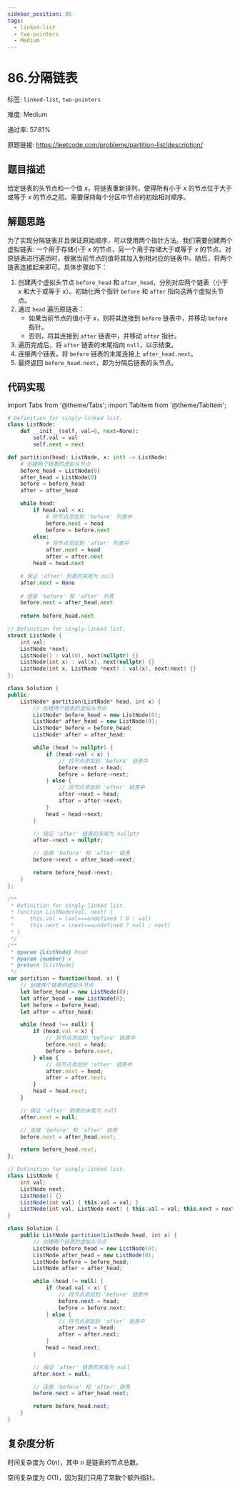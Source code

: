 ```yaml
---
sidebar_position: 86
tags:
  - linked-list
  - two-pointers
  - Medium
---
```


# 86.分隔链表

标签: `linked-list`, `two-pointers`

难度: Medium

通过率: 57.81%

原题链接: https://leetcode.com/problems/partition-list/description/

## 题目描述
给定链表的头节点和一个值 $x$，将链表重新排列，使得所有小于 $x$ 的节点位于大于或等于 $x$ 的节点之前。需要保持每个分区中节点的初始相对顺序。

## 解题思路
为了实现分隔链表并且保证原始顺序，可以使用两个指针方法。我们需要创建两个虚拟链表: 一个用于存储小于 $x$ 的节点，另一个用于存储大于或等于 $x$ 的节点。对原链表进行遍历时，根据当前节点的值将其加入到相对应的链表中。随后，将两个链表连接起来即可。具体步骤如下：

1. 创建两个虚拟头节点 `before_head` 和 `after_head`，分别对应两个链表（小于 $x$ 和大于或等于 $x$）。初始化两个指针 `before` 和 `after` 指向这两个虚拟头节点。
2. 通过 `head` 遍历原链表：
   - 如果当前节点的值小于 $x$，则将其连接到 `before` 链表中，并移动 `before` 指针。
   - 否则，将其连接到 `after` 链表中，并移动 `after` 指针。
3. 遍历完成后，将 `after` 链表的末尾指向 `null`，以示结束。
4. 连接两个链表，将 `before` 链表的末尾连接上 `after_head.next`。
5. 最终返回 `before_head.next`，即为分隔后链表的头节点。

## 代码实现
import Tabs from '@theme/Tabs';
import TabItem from '@theme/TabItem';

<Tabs>
<TabItem value="python" label="Python">

```python
# Definition for singly-linked list.
class ListNode:
    def __init__(self, val=0, next=None):
        self.val = val
        self.next = next

def partition(head: ListNode, x: int) -> ListNode:
    # 创建两个链表的虚拟头节点
    before_head = ListNode(0)
    after_head = ListNode(0)
    before = before_head
    after = after_head

    while head:
        if head.val < x:
            # 将节点添加到 'before' 列表中
            before.next = head
            before = before.next
        else:
            # 将节点添加到 'after' 列表中
            after.next = head
            after = after.next
        head = head.next

    # 保证 'after' 列表的末尾为 null
    after.next = None
    
    # 连接 'before' 和 'after' 列表
    before.next = after_head.next
    
    return before_head.next

```

</TabItem>
<TabItem value="cpp" label="C++">

```cpp
// Definition for singly-linked list.
struct ListNode {
    int val;
    ListNode *next;
    ListNode() : val(0), next(nullptr) {}
    ListNode(int x) : val(x), next(nullptr) {}
    ListNode(int x, ListNode *next) : val(x), next(next) {}
};

class Solution {
public:
    ListNode* partition(ListNode* head, int x) {
        // 创建两个链表的虚拟头节点
        ListNode* before_head = new ListNode(0);
        ListNode* after_head = new ListNode(0);
        ListNode* before = before_head;
        ListNode* after = after_head;

        while (head != nullptr) {
            if (head->val < x) {
                // 将节点添加到 'before' 链表中
                before->next = head;
                before = before->next;
            } else {
                // 将节点添加到 'after' 链表中
                after->next = head;
                after = after->next;
            }
            head = head->next;
        }

        // 保证 'after' 链表的末尾为 nullptr
        after->next = nullptr;

        // 连接 'before' 和 'after' 链表
        before->next = after_head->next;

        return before_head->next;
    }
};
```

</TabItem>
<TabItem value="javascript" label="JavaScript">

```javascript
/**
 * Definition for singly-linked list.
 * function ListNode(val, next) {
 *     this.val = (val===undefined ? 0 : val)
 *     this.next = (next===undefined ? null : next)
 * }
 */
/**
 * @param {ListNode} head
 * @param {number} x
 * @return {ListNode}
 */
var partition = function(head, x) {
    // 创建两个链表的虚拟头节点
    let before_head = new ListNode(0);
    let after_head = new ListNode(0);
    let before = before_head;
    let after = after_head;

    while (head !== null) {
        if (head.val < x) {
            // 将节点添加到 'before' 链表中
            before.next = head;
            before = before.next;
        } else {
            // 将节点添加到 'after' 链表中
            after.next = head;
            after = after.next;
        }
        head = head.next;
    }

    // 保证 'after' 链表的末尾为 null
    after.next = null;

    // 连接 'before' 和 'after' 链表
    before.next = after_head.next;

    return before_head.next;
};
```

</TabItem>
<TabItem value="java" label="Java">

```java
// Definition for singly-linked list.
class ListNode {
    int val;
    ListNode next;
    ListNode() {}
    ListNode(int val) { this.val = val; }
    ListNode(int val, ListNode next) { this.val = val; this.next = next; }
}

class Solution {
    public ListNode partition(ListNode head, int x) {
        // 创建两个链表的虚拟头节点
        ListNode before_head = new ListNode(0);
        ListNode after_head = new ListNode(0);
        ListNode before = before_head;
        ListNode after = after_head;

        while (head != null) {
            if (head.val < x) {
                // 将节点添加到 'before' 链表中
                before.next = head;
                before = before.next;
            } else {
                // 将节点添加到 'after' 链表中
                after.next = head;
                after = after.next;
            }
            head = head.next;
        }

        // 保证 'after' 链表的末尾为 null
        after.next = null;

        // 连接 'before' 和 'after' 链表
        before.next = after_head.next;

        return before_head.next;
    }
}
```

</TabItem>
</Tabs>

## 复杂度分析
时间复杂度为 $O(n)$，其中 $n$ 是链表的节点总数。

空间复杂度为 $O(1)$，因为我们只用了常数个额外指针。
